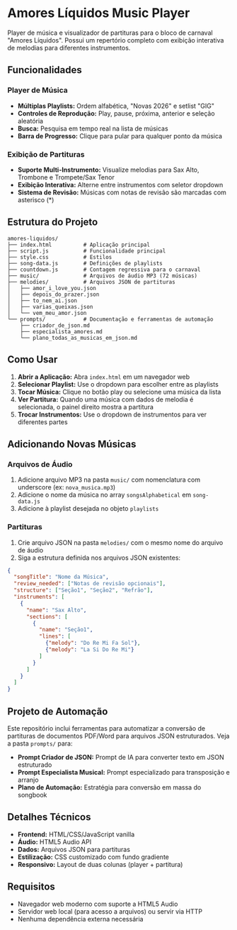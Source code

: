 # Amores Líquidos Music Player

Player de música e visualizador de partituras para o bloco de carnaval "Amores Líquidos". Possui um repertório completo com exibição interativa de melodias para diferentes instrumentos.

## Funcionalidades

### Player de Música
* **Múltiplas Playlists:** Ordem alfabética, "Novas 2026" e setlist "GIG"
* **Controles de Reprodução:** Play, pause, próxima, anterior e seleção aleatória
* **Busca:** Pesquisa em tempo real na lista de músicas
* **Barra de Progresso:** Clique para pular para qualquer ponto da música

### Exibição de Partituras
* **Suporte Multi-Instrumento:** Visualize melodias para Sax Alto, Trombone e Trompete/Sax Tenor
* **Exibição Interativa:** Alterne entre instrumentos com seletor dropdown
* **Sistema de Revisão:** Músicas com notas de revisão são marcadas com asterisco (*)

## Estrutura do Projeto

```
amores-liquidos/
├── index.html          # Aplicação principal
├── script.js           # Funcionalidade principal
├── style.css           # Estilos
├── song-data.js        # Definições de playlists
├── countdown.js        # Contagem regressiva para o carnaval
├── music/              # Arquivos de áudio MP3 (72 músicas)
├── melodies/           # Arquivos JSON de partituras
│   ├── amor_i_love_you.json
│   ├── depois_do_prazer.json
│   ├── to_nem_ai.json
│   ├── varias_queixas.json
│   └── vem_meu_amor.json
└── prompts/            # Documentação e ferramentas de automação
    ├── criador_de_json.md
    ├── especialista_amores.md
    └── plano_todas_as_musicas_em_json.md
```

## Como Usar

1. **Abrir a Aplicação:** Abra `index.html` em um navegador web
2. **Selecionar Playlist:** Use o dropdown para escolher entre as playlists
3. **Tocar Música:** Clique no botão play ou selecione uma música da lista
4. **Ver Partitura:** Quando uma música com dados de melodia é selecionada, o painel direito mostra a partitura
5. **Trocar Instrumentos:** Use o dropdown de instrumentos para ver diferentes partes

## Adicionando Novas Músicas

### Arquivos de Áudio
1. Adicione arquivo MP3 na pasta `music/` com nomenclatura com underscore (ex: `nova_musica.mp3`)
2. Adicione o nome da música no array `songsAlphabetical` em `song-data.js`
3. Adicione à playlist desejada no objeto `playlists`

### Partituras
1. Crie arquivo JSON na pasta `melodies/` com o mesmo nome do arquivo de áudio
2. Siga a estrutura definida nos arquivos JSON existentes:

```json
{
  "songTitle": "Nome da Música",
  "review_needed": ["Notas de revisão opcionais"],
  "structure": ["Seção1", "Seção2", "Refrão"],
  "instruments": [
    {
      "name": "Sax Alto",
      "sections": [
        {
          "name": "Seção1",
          "lines": [
            {"melody": "Do Re Mi Fa Sol"},
            {"melody": "La Si Do Re Mi"}
          ]
        }
      ]
    }
  ]
}
```

## Projeto de Automação

Este repositório inclui ferramentas para automatizar a conversão de partituras de documentos PDF/Word para arquivos JSON estruturados. Veja a pasta `prompts/` para:
- **Prompt Criador de JSON:** Prompt de IA para converter texto em JSON estruturado
- **Prompt Especialista Musical:** Prompt especializado para transposição e arranjo
- **Plano de Automação:** Estratégia para conversão em massa do songbook

## Detalhes Técnicos

- **Frontend:** HTML/CSS/JavaScript vanilla
- **Áudio:** HTML5 Audio API
- **Dados:** Arquivos JSON para partituras
- **Estilização:** CSS customizado com fundo gradiente
- **Responsivo:** Layout de duas colunas (player + partitura)

## Requisitos

- Navegador web moderno com suporte a HTML5 Audio
- Servidor web local (para acesso a arquivos) ou servir via HTTP
- Nenhuma dependência externa necessária